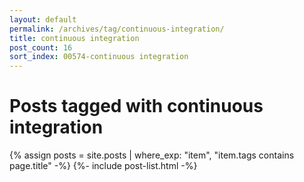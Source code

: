 ```yaml
---
layout: default
permalink: /archives/tag/continuous-integration/
title: continuous integration
post_count: 16
sort_index: 00574-continuous integration
---
```

<h1 class="page-heading">Posts tagged with continuous integration</h1>
{% assign posts = site.posts | where_exp: "item", "item.tags contains page.title" -%}
{%- include post-list.html -%}
